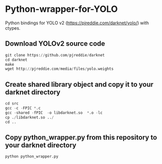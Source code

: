 # Python-wrapper-for-YOLO

Python bindings for YOLO v2 (https://pjreddie.com/darknet/yolo/) with ctypes.

## Download YOLOv2 source code 

```python
git clone https://github.com/pjreddie/darknet
cd darknet
make
wget http://pjreddie.com/media/files/yolo.weights
```

## Create shared library object and copy it to your darknet directory

```python
cd src
gcc -c -FPIC *.c
gcc -shared -fPIC  -o libdarknet.so  *.o -lc
cp ./libdarknet.so ../
cd ..
```

## Copy python_wrapper.py from this repository to your darknet directory

```python
python python_wrapper.py
```
